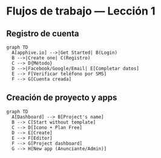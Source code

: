 # Flujos de trabajo — Lección 1

## Registro de cuenta
```mermaid
graph TD
  A[apphive.io] -->|Get Started| B(Login)
  B -->|Create one| C(Registro)
  C --> D{Método}
  D -->|Facebook/Google/Email| E[Completar datos]
  E --> F[Verificar teléfono por SMS]
  F --> G[Cuenta creada]
```

## Creación de proyecto y apps
```mermaid
graph TD
  A[Dashboard] --> B[Project's name]
  B --> C[Start without template]
  C --> D[Icono + Plan Free]
  D --> E[Create]
  E --> F[Editor]
  F --> G[Project dashboard]
  G --> H[New app (Anunciante/Admin)]
```